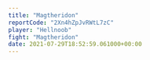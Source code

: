 ```yaml
---
title: "Magtheridon"
reportCode: "2Xn4hZpJvRWtL7zC"
player: "Hellnoob"
fight: "Magtheridon"
date: 2021-07-29T18:52:59.061000+00:00
---
```

